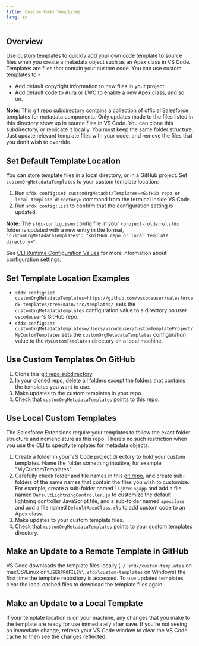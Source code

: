 ```yaml
---
title: Custom Code Templates
lang: en
---
```


## Overview
Use custom templates to quickly add your own code template to source files when you create a metadata object such as an Apex class in VS Code. Templates are files that contain your custom code. You can use custom templates to -
- Add default copyright information to new files in your project.
- Add default code to Aura or LWC to enable a new Apex class, and so on.

**Note**:
This [git repo subdirectory](https://github.com/forcedotcom/salesforcedx-templates/tree/main/src/templates) contains a collection of official Salesforce templates for metadata components. Only updates made to the files listed in this directory show up in source files in VS Code. You can clone this subdirectory, or replicate it locally. You must keep the same folder structure. Just update relevant template files with your code, and remove the files that you don’t wish to override.

## Set Default Template Location
 You can store template files in a local directory, or in a GitHub project. Set ``customOrgMetadataTemplates`` to your custom template location:
1. Run ``sfdx config:set customOrgMetadataTemplates=<GitHub repo or local template directory>`` command from the terminal inside VS Code. 
2. Run ``sfdx config:list`` to confirm that the configuration setting is updated. 

**Note:** The `sfdx-config.json` config file in your `<project-folder>/.sfdx` folder is updated with a new entry in the format,`` "customOrgMetadataTemplates": "<GitHub repo or local template directory>"``.

 See [CLI Runtime Configuration Values](https://developer.salesforce.com/docs/atlas.en-us.sfdx_setup.meta/sfdx_setup/sfdx_dev_cli_config_values.htm) for more information about configuration settings.

## Set Template Location Examples
-  ``sfdx config:set customOrgMetadataTemplates=https://github.com/vscodeuser/salesforcedx-templates/tree/main/src/templates/ ``sets the ``customOrgMetadataTemplates`` configuration value to a directory on user ``vscodeuser``'s GitHub repo.
-   ``sfdx config:set customOrgMetadataTemplates=/Users/vscodeuser/CustomTemplateProject/MyCustomTemplates`` sets the ``customOrgMetadataTemplates`` configuration value to the ``MyCustomTemplates`` directory on a local machine.

## Use Custom Templates On GitHub
1. Clone this [git repo subdirectory](https://github.com/forcedotcom/salesforcedx-templates/tree/main/src/templates).
2. In your cloned repo, delete all folders except the folders that contains the templates you want to use. 
3. Make updates to the custom templates in your repo.
4. Check that ``customOrgMetadataTemplates`` points to this repo.

## Use Local Custom Templates
The Salesforce Extensions require your templates to follow the exact folder structure and nomenclature as this repo. There’s no such restriction when you use the CLI to specify templates for metadata objects.

1. Create a folder in your VS Code project directory to hold your custom templates. Name the folder something intuitive, for example "MyCustomTemplates".
2. Carefully check folder and file names in this [git repo](https://github.com/forcedotcom/salesforcedx-templates/tree/main/src/templates), and create sub-folders of the same names that contain the files you wish to customize. For example, create a sub-folder named ``lightningapp`` and add a file named ``DefaultLightningController.js`` to customize the default lightning controller JavaScript file, and a sub-folder named ``apexclass`` and add a file named ``DefaultApexClass.cls`` to add custom code to an Apex class. 
3. Make updates to your custom template files.
4. Check that ``customOrgMetadataTemplates`` points to your custom templates directory.

## Make an Update to a Remote Template in GitHub
VS Code downloads the template files locally (`~/.sfdx/custom-templates` on macOS/Linux or `%USERPROFILE%\.sfdx\custom-templates` on Windows) the first time the template repository is accessed. To use updated templates, clear the local cached files to download the template files again.

## Make an Update to a Local Template
If your template location is on your machine, any changes that you make to the template are ready for use immediately after save. If you're not seeing an immediate change, refresh your VS Code window to clear the VS Code cache to then see the changes reflected.
